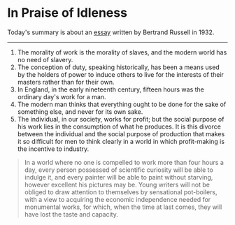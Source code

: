# In Praise of Idleness


Today's summary is about an  [essay](https://files.libcom.org/files/Bertrand%20Russell%20-%20In%20Praise%20of%20Idleness.pdf) written by Bertrand Russell in 1932.

-----

1. The morality of work is the morality of slaves, and the modern world has no need of slavery.
2. The conception of duty, speaking historically, has been a means used by the holders of power to induce others to live for the interests of their masters rather than for their own.
3. In England, in the early nineteenth century, fifteen hours was the ordinary day's work for a man.
4. The modern man thinks that everything ought to be done for the sake of something else, and never for its own sake.
5. The individual, in our society, works for profit; but the social purpose of his work lies in the consumption of what he produces. It is this divorce between the individual and the social purpose of production that makes it so difficult for men to think clearly in a world in which profit-making is the incentive to industry.

> In a world where no one is compelled to work more than four hours a day, every person possessed of scientific curiosity will be able to indulge it, and every painter will be able to paint without starving, however excellent his pictures may be. Young writers will not be obliged to draw attention to themselves by sensational pot-boilers, with a view to acquiring the economic independence needed for monumental works, for which, when the time at last comes, they will have lost the taste and capacity.  
